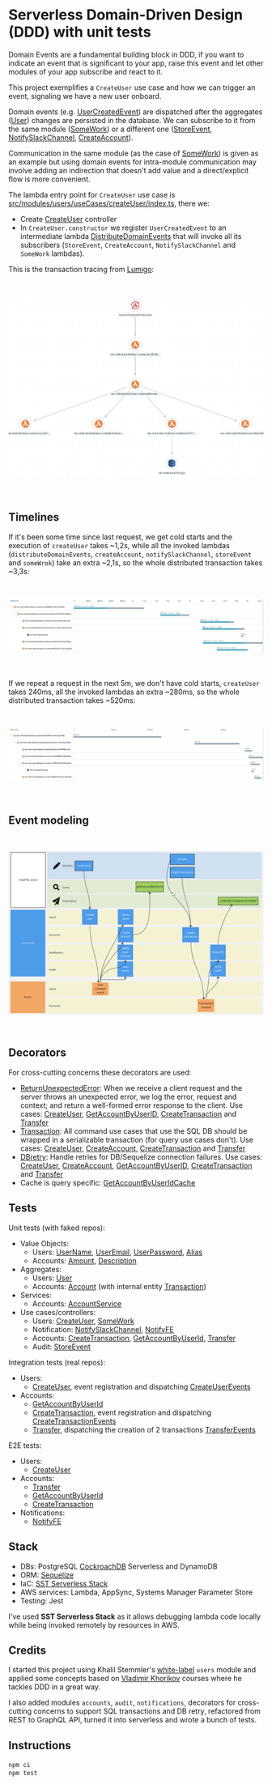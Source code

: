 # Serverless Domain-Driven Design (DDD) with unit tests

Domain Events are a fundamental building block in DDD, if you want to indicate an event that is significant to your app, raise this event and let other modules of your app subscribe and react to it.

This project exemplifies a `CreateUser` use case and how we can trigger an event, signaling we have a new user onboard.

Domain events (e.g. [UserCreatedEvent](src/modules/users/domain/events/UserCreatedEvent.ts)) are dispatched after the aggregates ([User](src/modules/users/domain/User.ts)) changes are persisted in the database. We can subscribe to it from the same module ([SomeWork](src/modules/users/useCases/someWork/SomeWork.ts)) or a different one ([StoreEvent](src/modules/audit/useCases/storeEvent/StoreEvent.ts), [NotifySlackChannel](src/modules/notification/useCases/notifySlackChannel/NotifySlackChannel.ts), [CreateAccount](src/modules/accounts/useCases/createAccount/CreateAccount.ts)).

Communication in the same module (as the case of [SomeWork](src/modules/users/useCases/someWork/SomeWork.ts)) is given as an example but using domain events for intra-module communication may involve adding an indirection that doesn't add value and a direct/explicit flow is more convenient.

The lambda entry point for `CreateUser` use case is [src/modules/users/useCases/createUser/index.ts](src/modules/users/useCases/createUser/index.ts), there we:
* Create [CreateUser](src/modules/users/useCases/createUser/CreateUser.ts) controller
* In `CreateUser.constructor` we register `UserCreatedEvent` to an intermediate lambda [DistributeDomainEvents](src/shared/infra/invocation/DistributeDomainEvents.ts) that will invoke all its subscribers (`StoreEvent`, `CreateAccount`, `NotifySlackChannel` and `SomeWork` lambdas).

This is the transaction tracing from [Lumigo](https://lumigo.io):

<br />
<p align="center">
    <img alt="graph" src="doc/graph.png" />
</p>
<br />

## Timelines

If it's been some time since last request, we get cold starts and the execution of `createUser` takes ~1,2s, while all the invoked lambdas (`distributeDomainEvents`, `createAccount`, `notifySlackChannel`, `storeEvent` and `someWrok`) take an extra ~2,1s, so the whole distributed transaction takes ~3,3s:

<br />
<p align="center">
    <img alt="timeline1" src="doc/timeline1.png" />
</p>
<br />

If we repeat a request in the next 5m, we don't have cold starts, `createUser` takes 240ms, all the invoked lambdas an extra ~280ms, so the whole distributed transaction takes ~520ms:

<br />
<p align="center">
    <img alt="timeline2" src="doc/timeline2.png" />
</p>
<br />

## Event modeling

<br />
<p align="center">
    <img alt="event modeling" src="doc/eventModeling.png" />
</p>
<br />

## Decorators

For cross-cutting concerns these decorators are used:
* [ReturnUnexpectedError](src/shared/decorators/ReturnUnexpectedError.ts): When we receive a client request and the server throws an unexpected error, we log the error, request and context; and return a well-formed error response to the client. Use cases: [CreateUser](src/modules/users/useCases/createUser/index.ts), [GetAccountByUserID](src/modules/accounts/useCases/getAccountByUserId/index.ts), [CreateTransaction](src/modules/accounts/useCases/createTransaction/index.ts) and [Transfer](src/modules/accounts/useCases/transfer/index.ts)
* [Transaction](src/shared/decorators/Transaction.ts): All command use cases that use the SQL DB should be wrapped in a serializable transaction (for query use cases don't). Use cases: [CreateUser](src/modules/users/useCases/createUser/index.ts), [CreateAccount](src/modules/accounts/useCases/createAccount/index.ts), [CreateTransaction](src/modules/accounts/useCases/createTransaction/index.ts) and [Transfer](src/modules/accounts/useCases/transfer/index.ts)
* [DBretry](src/shared/decorators/DBretry.ts): Handle retries for DB/Sequelize connection failures. Use cases: [CreateUser](src/modules/users/useCases/createUser/index.ts), [CreateAccount](src/modules/accounts/useCases/createAccount/index.ts), [GetAccountByUserID](src/modules/accounts/useCases/getAccountByUserId/index.ts), [CreateTransaction](src/modules/accounts/useCases/createTransaction/index.ts) and [Transfer](src/modules/accounts/useCases/transfer/index.ts)
* Cache is query specific: [GetAccountByUserIdCache](src/modules/accounts/useCases/getAccountByUserId/GetAccountByUserIdCache.ts)

## Tests

Unit tests (with faked repos):

- Value Objects: 
    - Users: [UserName](src/modules/users/domain/UserEmail.unit.ts), [UserEmail](src/modules/users/domain/UserEmail.unit.ts), [UserPassword](src/modules/users/domain/UserPassword.unit.ts), [Alias](src/modules/users/domain/Alias.unit.ts)
    - Accounts: [Amount](src/modules/accounts/domain/Amount.unit.ts), [Description](src/modules/accounts/domain/Description.unit.ts)
- Aggregates:
    - Users: [User](src/modules/users/domain/User.unit.ts)
    - Accounts: [Account](src/modules/accounts/domain/Account.ts) (with internal entity [Transaction](src/modules/accounts/domain/Transaction.unit.ts))
- Services:
    - Accounts: [AccountService](src/modules/accounts/services/AccountService.unit.ts)
- Use cases/controllers: 
    - Users: [CreateUser](src/modules/users/useCases/createUser/CreateUser.unit.ts), [SomeWork](src/modules/users/useCases/someWork/SomeWork.unit.ts)
    - Notification: [NotifySlackChannel](src/modules/notification/useCases/notifySlackChannel/NotifySlackChannel.unit.ts), [NotifyFE](src/modules/notification/useCases/notifyFE/NotifyFE.unit.ts)
    - Accounts: [CreateTransaction](src/modules/accounts/useCases/createTransaction/CreateTransaction.unit.ts), [GetAccountByUserId](src/modules/accounts/useCases/getAccountByUserId/GetAccountByUserId.unit.ts), [Transfer](src/modules/accounts/useCases/transfer/Transfer.unit.ts)
    - Audit: [StoreEvent](src/modules/audit/useCases/storeEvent/StoreEvent.unit.ts)

Integration tests (real repos):

- Users:
  - [CreateUser](src/modules/users/useCases/createUser/CreateUser.int.ts), event registration and dispatching [CreateUserEvents](src/modules/users/useCases/createUser/CreateUserEvents.int.ts)
- Accounts:
  - [GetAccountByUserId](src/modules/accounts/useCases/getAccountByUserId/GetAccountByUserId.int.ts)
  - [CreateTransaction](src/modules/accounts/useCases/createTransaction/CreateTransaction.int.ts), event registration and dispatching [CreateTransactionEvents](src/modules/accounts/useCases/createTransaction/CreateTransactionEvents.int.ts)
  - [Transfer](src/modules/accounts/useCases/transfer/Transfer.int.ts), dispatching the creation of 2 transactions [TransferEvents](src/modules/accounts/useCases/transfer/TransferEvents.int.ts)

E2E tests:

- Users:
  - [CreateUser](src/modules/users/useCases/createUser/CreateUser.e2e.ts)
- Accounts:
  - [Transfer](src/modules/accounts/useCases/transfer/Transfer.e2e.ts)
  - [GetAccountByUserId](src/modules/accounts/useCases/getAccountByUserId/GetAccountByUserId.e2e.ts)
  - [CreateTransaction](src/modules/accounts/useCases/createTransaction/CreateTransaction.e2e.ts)
- Notifications:
  - [NotifyFE](src/modules/notification/useCases/notifyFE/NotifyFE.e2e.ts)

## Stack

* DBs: PostgreSQL [CockroachDB](https://www.cockroachlabs.com) Serverless and DynamoDB
* ORM: [Sequelize](https://sequelize.org)
* IaC: [SST Serverless Stack](https://sst.dev)
* AWS services: Lambda, AppSync, Systems Manager Parameter Store 
* Testing: Jest

I've used **SST Serverless Stack** as it allows debugging lambda code locally while being invoked remotely by resources in AWS.

## Credits

I started this project using Khalil Stemmler's [white-label](https://github.com/stemmlerjs/white-label) `users` module and applied some concepts based on [Vladimir Khorikov](https://enterprisecraftsmanship.com) courses where he tackles DDD in a great way.

I also added modules `accounts`, `audit`, `notifications`, decorators for cross-cutting concerns to support SQL transactions and DB retry, refactored from REST to GraphQL API, turned it into serverless and wrote a bunch of tests.

## Instructions

```
npm ci
npm test
```
